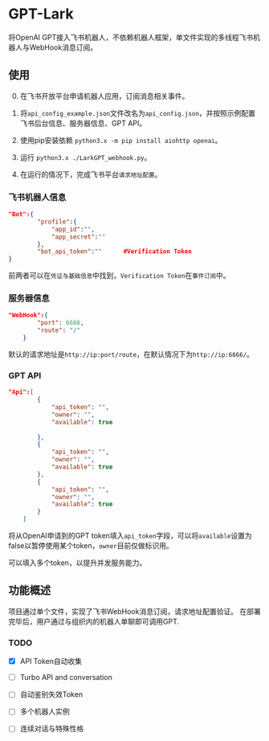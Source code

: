 # GPT-Lark

将OpenAI GPT接入飞书机器人，不依赖机器人框架，单文件实现的多线程飞书机器人与WebHook消息订阅。

## 使用
0. 在飞书开放平台申请机器人应用，订阅消息相关事件。

1. 将`api_config_example.json`文件改名为`api_config.json`，并按照示例配置飞书后台信息、服务器信息、GPT API。

2. 使用pip安装依赖 `python3.x -m pip install aiohttp openai`。

3. 运行 `python3.x ./LarkGPT_webhook.py`。

4. 在运行的情况下，完成飞书平台`请求地址配置`。

### 飞书机器人信息

``` json
"Bot":{
        "profile":{
            "app_id":"",        
            "app_secret":""
        },
        "bot_api_token":""      #Verification Token
}
```
前两者可以在`凭证与基础信息`中找到，`Verification Token`在`事件订阅`中。

### 服务器信息

``` json
"WebHook":{
        "port": 6666,
        "route": "/"
    }
```
默认的请求地址是`http://ip:port/route`，在默认情况下为`http://ip:6666/`。

### GPT API

``` json
"Api":[
        {
            "api_token": "",
            "owner": "",
            "available": true
            
        },
        {
            "api_token": "",
            "owner": "",
            "available": true
        },
        {
            "api_token": "",
            "owner": "",
            "available": true
        }
    ]

```
将从OpenAI申请到的GPT token填入`api_token`字段，可以将`available`设置为false以暂停使用某个token，`owner`目前仅做标识用。

可以填入多个token，以提升并发服务能力。

## 功能概述

项目通过单个文件，实现了飞书WebHook消息订阅，请求地址配置验证。
在部署完毕后，用户通过与组织内的机器人单聊即可调用GPT.

### TODO
- [x] API Token自动收集
- [ ] Turbo API and conversation
- [ ] 自动鉴别失效Token
- [ ] 多个机器人实例
- [ ] 连续对话与特殊性格

